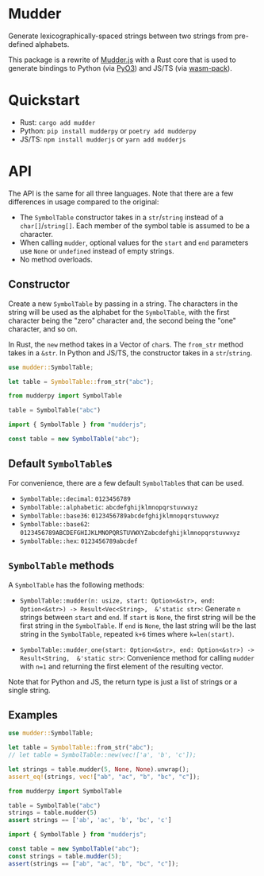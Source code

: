 # Mudder

Generate lexicographically-spaced strings between two strings from pre-defined alphabets.

This package is a rewrite of [Mudder.js](https://github.com/fasiha/mudderjs/tree/main) with a Rust core that is used to generate bindings to Python (via [PyO3](https://github.com/PyO3/pyo3)) and JS/TS (via [wasm-pack](https://github.com/rustwasm/wasm-pack)).

# Quickstart

- Rust: `cargo add mudder`
- Python: `pip install mudderpy` or `poetry add mudderpy`
- JS/TS: `npm install mudderjs` or `yarn add mudderjs`

# API

The API is the same for all three languages. Note that there are a few differences in usage compared to the original:

- The `SymbolTable` constructor takes in a `str`/`string` instead of a `char[]`/`string[]`. Each member of the symbol table is assumed to be a character.
- When calling `mudder`, optional values for the `start` and `end` parameters use `None` or `undefined` instead of empty strings.
- No method overloads.

## Constructor

Create a new `SymbolTable` by passing in a string. The characters in the string will be used as the alphabet for the `SymbolTable`, with the first character being the "zero" character and, the second being the "one" character, and so on.

In Rust, the `new` method takes in a Vector of `char`s. The `from_str` method takes in a `&str`. In Python and JS/TS, the constructor takes in a `str`/`string`.

```rust
use mudder::SymbolTable;

let table = SymbolTable::from_str("abc");
```

```python
from mudderpy import SymbolTable

table = SymbolTable("abc")
```

```typescript
import { SymbolTable } from "mudderjs";

const table = new SymbolTable("abc");
```

## Default `SymbolTable`s

For convenience, there are a few default `SymbolTable`s that can be used.

- `SymbolTable::decimal`: `0123456789`
- `SymbolTable::alphabetic`: `abcdefghijklmnopqrstuvwxyz`
- `SymbolTable::base36`: `0123456789abcdefghijklmnopqrstuvwxyz`
- `SymbolTable::base62`: `0123456789ABCDEFGHIJKLMNOPQRSTUVWXYZabcdefghijklmnopqrstuvwxyz`
- `SymbolTable::hex`: `0123456789abcdef`

## `SymbolTable` methods

A `SymbolTable` has the following methods:

- `SymbolTable::mudder(n: usize, start: Option<&str>, end: Option<&str>) -> Result<Vec<String>,  &'static str>`: Generate `n` strings between `start` and `end`. If `start` is `None`, the first string will be the first string in the `SymbolTable`. If `end` is `None`, the last string will be the last string in the `SymbolTable`, repeated `k+6` times where `k=len(start)`.

- `SymbolTable::mudder_one(start: Option<&str>, end: Option<&str>) -> Result<String,  &'static str>`: Convenience method for calling `mudder` with `n=1` and returning the first element of the resulting vector.

Note that for Python and JS, the return type is just a list of strings or a single string.

## Examples

```rust
use mudder::SymbolTable;

let table = SymbolTable::from_str("abc");
// let table = SymbolTable::new(vec!['a', 'b', 'c']);

let strings = table.mudder(5, None, None).unwrap();
assert_eq!(strings, vec!["ab", "ac", "b", "bc", "c"]);
```

```python
from mudderpy import SymbolTable

table = SymbolTable("abc")
strings = table.mudder(5)
assert strings == ['ab', 'ac', 'b', 'bc', 'c']
```

```typescript
import { SymbolTable } from "mudderjs";

const table = new SymbolTable("abc");
const strings = table.mudder(5);
assert(strings == ["ab", "ac", "b", "bc", "c"]);
```
